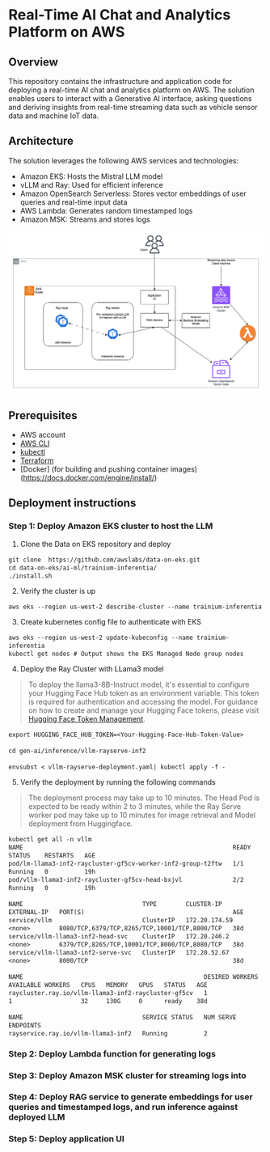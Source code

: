 # Real-Time AI Chat and Analytics Platform on AWS

## Overview

This repository contains the infrastructure and application code for deploying a real-time AI chat and analytics platform on AWS. The solution enables users to interact with a Generative AI interface, asking questions and deriving insights from real-time streaming data such as vehicle sensor data and machine IoT data.

## Architecture

The solution leverages the following AWS services and technologies:

- Amazon EKS: Hosts the Mistral LLM model
- vLLM and Ray: Used for efficient inference
- Amazon OpenSearch Serverless: Stores vector embeddings of user queries and real-time input data
- AWS Lambda: Generates random timestamped logs
- Amazon MSK: Streams and stores logs


![image](/arag-doeks.jpg)


## Prerequisites

- AWS account
- [AWS CLI](https://docs.aws.amazon.com/cli/latest/userguide/getting-started-install.html)
- [kubectl](https://kubernetes.io/docs/tasks/tools/#kubectl)
- [Terraform](https://learn.hashicorp.com/tutorials/terraform/install-cli)
- [Docker] (for building and pushing container images) (https://docs.docker.com/engine/install/)

## Deployment instructions

### Step 1: Deploy Amazon EKS cluster to host the LLM

1. Clone the Data on EKS repository and deploy

```
git clone  https://github.com/awslabs/data-on-eks.git
cd data-on-eks/ai-ml/trainium-inferentia/
./install.sh
```

2. Verify the cluster is up

```
aws eks --region us-west-2 describe-cluster --name trainium-inferentia
```

3. Create kubernetes config file to authenticate with EKS

```
aws eks --region us-west-2 update-kubeconfig --name trainium-inferentia
kubectl get nodes # Output shows the EKS Managed Node group nodes
```

4. Deploy the Ray Cluster with LLama3 model

>To deploy the llama3-8B-Instruct model, it's essential to configure your Hugging Face Hub token as an environment variable. This token is required for authentication and accessing the model. For guidance on how to create and manage your Hugging Face tokens, please visit [Hugging Face Token Management](https://huggingface.co/docs/hub/security-tokens).

```
export HUGGING_FACE_HUB_TOKEN=<Your-Hugging-Face-Hub-Token-Value>

cd gen-ai/inference/vllm-rayserve-inf2

envsubst < vllm-rayserve-deployment.yaml| kubectl apply -f -

```
5. Verify the deployment by running the following commands

> The deployment process may take up to 10 minutes. The Head Pod is expected to be ready within 2 to 3 minutes, while the Ray Serve worker pod may take up to 10 minutes for image retrieval and Model deployment from Huggingface.

```
kubectl get all -n vllm
NAME                                                          READY   STATUS    RESTARTS   AGE
pod/lm-llama3-inf2-raycluster-gf5cv-worker-inf2-group-t2ftw   1/1     Running   0          19h
pod/vllm-llama3-inf2-raycluster-gf5cv-head-bxjvl              2/2     Running   0          19h

NAME                                 TYPE        CLUSTER-IP      EXTERNAL-IP   PORT(S)                                         AGE
service/vllm                         ClusterIP   172.20.174.59   <none>        8080/TCP,6379/TCP,8265/TCP,10001/TCP,8000/TCP   38d
service/vllm-llama3-inf2-head-svc    ClusterIP   172.20.246.2    <none>        6379/TCP,8265/TCP,10001/TCP,8000/TCP,8080/TCP   38d
service/vllm-llama3-inf2-serve-svc   ClusterIP   172.20.52.67    <none>        8000/TCP                                        38d

NAME                                                  DESIRED WORKERS   AVAILABLE WORKERS   CPUS   MEMORY   GPUS   STATUS   AGE
raycluster.ray.io/vllm-llama3-inf2-raycluster-gf5cv   1                 1                   32     130G     0      ready    38d

NAME                                 SERVICE STATUS   NUM SERVE ENDPOINTS
rayservice.ray.io/vllm-llama3-inf2   Running          2
```

### Step 2: Deploy Lambda function for generating logs
### Step 3: Deploy Amazon MSK cluster for streaming logs into
### Step 4: Deploy RAG service to generate embeddings for user queries and timestamped logs, and run inference against deployed LLM
### Step 5: Deploy application UI